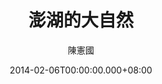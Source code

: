 ---
issue: 56
title: 澎湖的大自然
author: 陳憲國
date: 2014-02-06T00:00:00.000+08:00
topic: 新知
difficulty: 1
wikidata: Q98095395
wikidata_link: https://www.wikidata.org/wiki/Q98095395
---